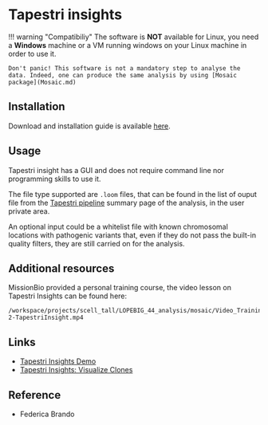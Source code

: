 # Tapestri insights

!!! warning "Compatibiliy"
    The software is **NOT** available for Linux, you need a **Windows** machine or a VM running windows on your Linux machine in order to use it.

    Don't panic! This software is not a mandatory step to analyse the data. Indeed, one can produce the same analysis by using [Mosaic package](Mosaic.md)

## Installation

Download and installation guide is available [here](https://support.missionbio.com/hc/en-us/articles/360058471313-FAQ-How-do-I-download-Tapestri-Insights-v2-2-).

## Usage

Tapestri insight has a GUI and does not require command line nor programming skills to use it.

The file type supported are `.loom` files, that can be found in the list of ouput file from the [Tapestri pipeline](Tapestri_pipeline.md#3-output) summary page of the analysis, in the user private area.

An optional input could be a whitelist file with known chromosomal locations with pathogenic variants that, even if they do not pass the built-in quality filters, they are still carried on for the analysis.

## Additional resources

MissionBio provided a personal training course, the video lesson on Tapestri Insights can be found here:

    /workspace/projects/scell_tall/LOPEBIG_44_analysis/mosaic/Video_Trainings/MissionBio-2-TapestriInsight.mp4

## Links

- [Tapestri Insights Demo](https://support.missionbio.com/hc/en-us/articles/360045421074-Tapestri-Insights-Demo)
- [Tapestri Insights: Visualize Clones](https://support.missionbio.com/hc/en-us/articles/360045157814-Tapestri-Insights-Visualize-clones)

## Reference

- Federica Brando
